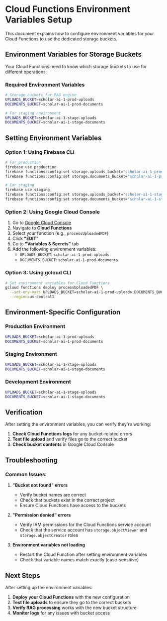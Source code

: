# Cloud Functions Environment Variables Setup

This document explains how to configure environment variables for your Cloud Functions to use the dedicated storage buckets.

## Environment Variables for Storage Buckets

Your Cloud Functions need to know which storage buckets to use for different operations.

### Required Environment Variables

```bash
# Storage buckets for RAG engine
UPLOADS_BUCKET=scholar-ai-1-prod-uploads
DOCUMENTS_BUCKET=scholar-ai-1-prod-documents

# For staging environment
UPLOADS_BUCKET=scholar-ai-1-stage-uploads
DOCUMENTS_BUCKET=scholar-ai-1-stage-documents
```

## Setting Environment Variables

### Option 1: Using Firebase CLI

```bash
# For production
firebase use production
firebase functions:config:set storage.uploads_bucket="scholar-ai-1-prod-uploads"
firebase functions:config:set storage.documents_bucket="scholar-ai-1-prod-documents"

# For staging
firebase use staging
firebase functions:config:set storage.uploads_bucket="scholar-ai-1-stage-uploads"
firebase functions:config:set storage.documents_bucket="scholar-ai-1-stage-documents"
```

### Option 2: Using Google Cloud Console

1. Go to [Google Cloud Console](https://console.cloud.google.com/)
2. Navigate to **Cloud Functions**
3. Select your function (e.g., `processUploadedPDF`)
4. Click **"EDIT"**
5. Go to **"Variables & Secrets"** tab
6. Add the following environment variables:
   - `UPLOADS_BUCKET`: `scholar-ai-1-prod-uploads`
   - `DOCUMENTS_BUCKET`: `scholar-ai-1-prod-documents`

### Option 3: Using gcloud CLI

```bash
# Set environment variables for Cloud Functions
gcloud functions deploy processUploadedPDF \
  --set-env-vars UPLOADS_BUCKET=scholar-ai-1-prod-uploads,DOCUMENTS_BUCKET=scholar-ai-1-prod-documents \
  --region=us-central1
```

## Environment-Specific Configuration

### Production Environment
```bash
UPLOADS_BUCKET=scholar-ai-1-prod-uploads
DOCUMENTS_BUCKET=scholar-ai-1-prod-documents
```

### Staging Environment
```bash
UPLOADS_BUCKET=scholar-ai-1-stage-uploads
DOCUMENTS_BUCKET=scholar-ai-1-stage-documents
```

### Development Environment
```bash
UPLOADS_BUCKET=scholar-ai-1-stage-uploads
DOCUMENTS_BUCKET=scholar-ai-1-stage-documents
```

## Verification

After setting the environment variables, you can verify they're working:

1. **Check Cloud Functions logs** for any bucket-related errors
2. **Test file upload** and verify files go to the correct bucket
3. **Check bucket contents** in Google Cloud Console

## Troubleshooting

### Common Issues:

1. **"Bucket not found" errors**
   - Verify bucket names are correct
   - Check that buckets exist in the correct project
   - Ensure Cloud Functions have access to the buckets

2. **"Permission denied" errors**
   - Verify IAM permissions for the Cloud Functions service account
   - Check that the service account has `storage.objectViewer` and `storage.objectCreator` roles

3. **Environment variables not loading**
   - Restart the Cloud Function after setting environment variables
   - Check that variable names match exactly (case-sensitive)

## Next Steps

After setting up the environment variables:

1. **Deploy your Cloud Functions** with the new configuration
2. **Test file uploads** to ensure they go to the correct buckets
3. **Verify RAG processing** works with the new bucket structure
4. **Monitor logs** for any issues with bucket access 